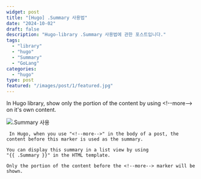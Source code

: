 ```yaml
---
widget: post
title: "[Hugo] .Summary 사용법"
date: "2024-10-02"
draft: false
description: "Hugo-library .Summary 사용법에 관한 포스트입니다."
tags:
  - "library"
  - "hugo"
  - "Summary"
  - "GoLang"
categories:
  - "hugo"
type: post
featured: "/images/post/1/featured.jpg"
---
```


In Hugo library, show only the portion of the content
 by using &lt;!--more--&gt; on it's own content.
 
<!--more-->
![.Summary 사용](https://github.com/user-attachments/assets/42e76be2-9749-47c2-92a4-a14ea5f91237)


```code
 In Hugo, when you use "<!--more-->" in the body of a post, the content before this marker is used as the summary. 

You can display this summary in a list view by using 
"{{ .Summary }}" in the HTML template.

Only the portion of the content before the <!--more--> marker will be shown.
```